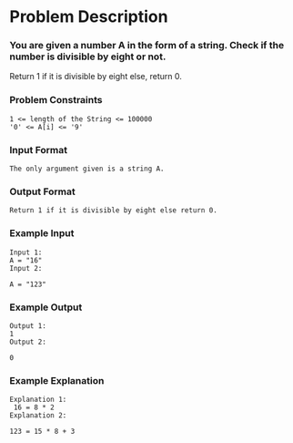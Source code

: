 # Problem Description

### You are given a number A in the form of a string. Check if the number is divisible by eight or not.

Return 1 if it is divisible by eight else, return 0.

### Problem Constraints

```
1 <= length of the String <= 100000
'0' <= A[i] <= '9'
```

### Input Format

```
The only argument given is a string A.
```

### Output Format

```
Return 1 if it is divisible by eight else return 0.
```

### Example Input

```
Input 1:
A = "16"
Input 2:

A = "123"

```

### Example Output

```
Output 1:
1
Output 2:

0
```

### Example Explanation

```
Explanation 1:
 16 = 8 * 2
Explanation 2:

123 = 15 * 8 + 3
```
